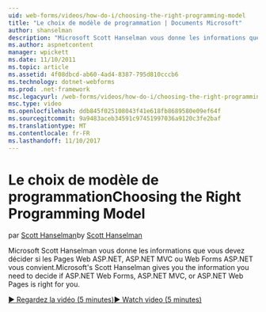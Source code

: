 ```yaml
---
uid: web-forms/videos/how-do-i/choosing-the-right-programming-model
title: "Le choix de modèle de programmation | Documents Microsoft"
author: shanselman
description: "Microsoft Scott Hanselman vous donne les informations que vous devez décider si les Pages Web ASP.NET, ASP.NET MVC ou Web Forms ASP.NET vous convient."
ms.author: aspnetcontent
manager: wpickett
ms.date: 11/10/2011
ms.topic: article
ms.assetid: 4f08dbcd-ab60-4ad4-8387-795d810cccb6
ms.technology: dotnet-webforms
ms.prod: .net-framework
msc.legacyurl: /web-forms/videos/how-do-i/choosing-the-right-programming-model
msc.type: video
ms.openlocfilehash: ddb845f025108043f41e618fb8689580e09ef64f
ms.sourcegitcommit: 9a9483aceb34591c97451997036a9120c3fe2baf
ms.translationtype: MT
ms.contentlocale: fr-FR
ms.lasthandoff: 11/10/2017
---
```

<a name="choosing-the-right-programming-model"></a><span data-ttu-id="c416c-103">Le choix de modèle de programmation</span><span class="sxs-lookup"><span data-stu-id="c416c-103">Choosing the Right Programming Model</span></span>
====================
<span data-ttu-id="c416c-104">par [Scott Hanselman](https://github.com/shanselman)</span><span class="sxs-lookup"><span data-stu-id="c416c-104">by [Scott Hanselman](https://github.com/shanselman)</span></span>

<span data-ttu-id="c416c-105">Microsoft Scott Hanselman vous donne les informations que vous devez décider si les Pages Web ASP.NET, ASP.NET MVC ou Web Forms ASP.NET vous convient.</span><span class="sxs-lookup"><span data-stu-id="c416c-105">Microsoft's Scott Hanselman gives you the information you need to decide if ASP.NET Web Forms, ASP.NET MVC, or ASP.NET Web Pages is right for you.</span></span>

[<span data-ttu-id="c416c-106">&#9654; Regardez la vidéo (5 minutes)</span><span class="sxs-lookup"><span data-stu-id="c416c-106">&#9654; Watch video (5 minutes)</span></span>](https://channel9.msdn.com/Blogs/ASP-NET-Site-Videos/choosing-the-right-programming-model)
